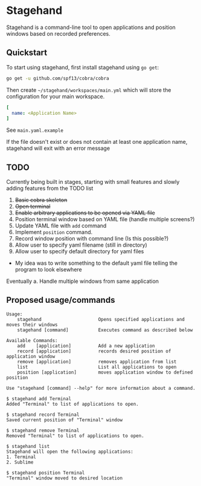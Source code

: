 # Stagehand

Stagehand is a command-line tool to open applications and position windows based on recorded preferences.

## Quickstart

To start using stagehand, first install stagehand using `go get`:

```bash
go get -u github.com/spf13/cobra/cobra
```

Then create `~/stagehand/workspaces/main.yml` which will store the configuration for your main workspace.

```yaml
[
  name: <Application Name>
]
```

See `main.yaml.example`

If the file doesn't exist or does not contain at least one application name, stagehand will exit with an error message

## TODO
Currently being built in stages, starting with small features and slowly adding features from the TODO list

1. ~~Basic cobra skeleton~~
2. ~~Open terminal~~
3. ~~Enable arbitrary applications to be opened via YAML file~~
4. Position terminal window based on YAML file (handle multiple screens?)
5. Update YAML file with `add` command
6. Implement `position` command.
7. Record window position with command line (Is this possible?)
8. Allow user to specify yaml filename (still in directory)
9. Allow user to specify default directory for yaml files
  - My idea was to write something to the default yaml file telling the program to look elsewhere

Eventually
a. Handle multiple windows from same application

## Proposed usage/commands
```
Usage:
    stagehand                     Opens specified applications and moves their windows
    stagehand [command]           Executes command as described below

Available Commands:
    add    [application]          Add a new application
    record [application]          records desired position of application window
    remove [application]          removes application from list
    list                          List all applications to open
    position [application]        moves application window to defined position

Use "stagehand [command] --help" for more information about a command.

$ stagehand add Terminal
Added "Terminal" to list of applications to open.

$ stagehand record Terminal
Saved current position of "Terminal" window

$ stagehand remove Terminal
Removed "Terminal" to list of applications to open.

$ stagehand list
Stagehand will open the following applications:
1. Terminal
2. Sublime

$ stagehand position Terminal
"Terminal" window moved to desired location
```

